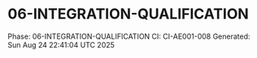 # 06-INTEGRATION-QUALIFICATION
Phase: 06-INTEGRATION-QUALIFICATION
CI: CI-AE001-008
Generated: Sun Aug 24 22:41:04 UTC 2025
